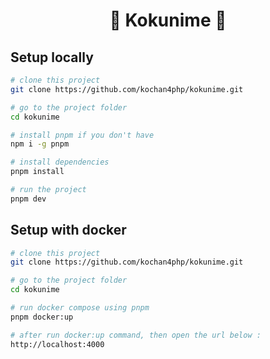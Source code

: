 <h1 align="center">🌟 Kokunime 🌟</h1>

## Setup locally

```bash
# clone this project
git clone https://github.com/kochan4php/kokunime.git

# go to the project folder
cd kokunime

# install pnpm if you don't have
npm i -g pnpm

# install dependencies
pnpm install

# run the project
pnpm dev
```

## Setup with docker

```bash
# clone this project
git clone https://github.com/kochan4php/kokunime.git

# go to the project folder
cd kokunime

# run docker compose using pnpm
pnpm docker:up

# after run docker:up command, then open the url below :
http://localhost:4000
```

